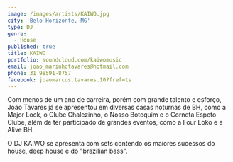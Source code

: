 ```yaml
---
image: /images/artists/KAIWO.jpg
city: 'Belo Horizonte, MG'
type: DJ
genre:
  - House
published: true
title: KAIWO
portfolio: soundcloud.com/kaiwomusic
email: joao_marinhotavares@hotmail.com
phone: 31 98591-8757
facebook: joaomarcos.tavares.10?fref=ts
---
```

Com menos de um ano de carreira, porém com grande talento e esforço, João Tavares já se apresentou em diversas casas noturnas de BH, como a Major Lock, o Clube Chalezinho, o Nosso Botequim e o Corneta Espeto Clube, além de ter participado de grandes eventos, como a Four Loko e a Alive BH.

O DJ KAIWO se apresenta com sets contendo os maiores sucessos do house, deep house e do "brazilian bass".

